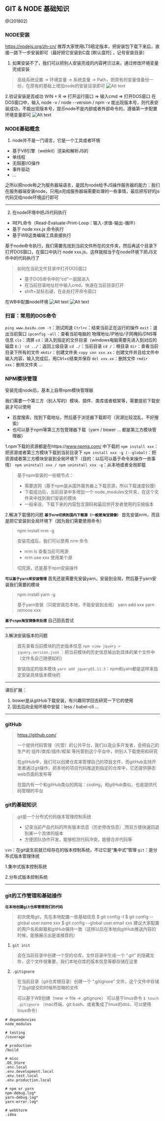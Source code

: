 ## GIT & NODE 基础知识
@(201802)

### NODE安装
https://nodejs.org/zh-cn/ 
推荐大家使用LTS稳定版本，把安装包下载下来后，直接一路下一步安装即可（最好把它安装到C盘 [默认盘符] ，记号安装目录）

1. 如果安装不了，我们可以把别人安装完成的内容拷贝过来，通过修改环境变量完成安装
> 高级系统设置 -> 环境变量 -> 系统变量 -> Path，把原有的变量值备份一份，在原有的基础上增加node的安装目录即可
![Alt text](./1523328122667.png)

2.验证安装是否成功
WIN + R  => 打开运行窗口 => 输入cmd => 打开DOS窗口
在DOS窗口中，输入 node -v / node --version / npm -v 能出现版本号，则代表安装成功，不能出现版本号，提示node不是内部或者外部命令的，遵循第一步配置环境变量即可
![Alt text](./1523328336867.png)


### NODE基础概念
1. node并不是一门语言，它是一个工具或者环境
- 基于V8引擎（webkit）渲染和解析JS的
- 单线程
- 无阻塞I/O操作
- 事件驱动
- ...

之所以把node称之为服务器端语言，是因为node给予JS操作服务器的能力：我们在服务器端安装node，只用js完成服务器端需要处理的一些事情，最后把写好的js代码交给node环境运行即可

----

2. 在node环境中把JS代码执行
- REPL命令（Read-Evaluate-Print-Loop：输入-求值-输出-循环）
- 基于 node xxx.js 命令执行
- 基于WB这类编辑工具直接执行

基于node命令执行，我们需要先找到当前文件所在的文件夹，然后再这个目录下打开DOS窗口，在窗口中执行 node xxx.js，这样就相当于在node环境下把JS文件中的代码执行了
> 如何在当前文件目录中打开DOS窗口
> - 基于DOS命令中的“cd”一层层进入
> - 在当前目录地址栏中输入cmd，快速在当前目录打开
> - shift+鼠标右键，在此处打开命令窗口

在WB中配置node环境
![Alt text](./1523330784877.png)
![Alt text](./1523330835959.png)


### 扫盲：常用的DOS命令
`ping www.baidu.com -t`：测试网速
`Ctrl+c`：结束当前正在运行的操作
`exit`：退出当前窗口
`ipconfig -all`：查看当前电脑的 物理地址/IP地址/子网掩码/DNS等信息
`cls`：清屏
`cd`：进入到指定的文件目录（windows电脑需要先进入到对应的磁盘 `E:`）
`cd ../`：返回上级目录
`cd ./`：当前目录
`cd /`：根目录
`dir`：查看当前目录下所有的文件
`mkdir`：创建文件夹
`copy con xxx.xx`：创建文件并且给文件中输入内容，输入完成后，用Ctrl+c结束并保存
`del xxx.xx`：删除文件
`rmdir xxx`：删除文件夹
...

### NPM模块管理
安装完成node后，基本上自带npm模块管理器

我们需要一个第三方（别人写的）模块、插件、类库或者框架等，需要提前下载安装才可以使用
- 百度搜索，找到下载地址，然后基于浏览器下载即可（资源比较混乱，不好搜索）
- 也可以基于npm等第三方包管理器下载（yarn / bower ... 都是第三方模块管理器）

1.npm下载的资源都是在https://www.npmjs.com/ 中下载的
`npm install xxx`：把资源或者第三方模块下载到当前目录下
`npm install xxx -g (--global)`：把资源或者第三方模块安装到全局环境下（目的：以后可以基于命令来操作一些事情）
`npm uninstall xxx / npm uninstall xxx -g`：从本地或者全局卸载

> 基于npm安装的一些细节点：
> - 需要连网（基于npm是从国外服务器上下载资源，所以下载速度较慢）
> - 下载成功后，当前目录中多增加一个 node_modules文件夹，在这个文件夹中找到我们安装的模块
> - 一般来说，下载下来的内容包含源码和最后供开发者使用的压缩版本

2.解决下载慢的问题
**`基于nrm切换到国内下载源（一般是淘宝镜像）`**
首先安装nrm，而且是把它安装到全局环境下（因为我们需要使用命令）
> npm install nrm -g
>  
> 安装完成后，我们可以使用 nrm 命令
> - nrm ls 查看当前可用源
> - nrm use xxx 使用某个源
>  
> 切完源，还是基于npm安装操作

**`可以基于yarn来安装管理`**
首先还是需要先安装yarn，安装到全局，然后基于yarn安装我们需要的模块
> npm install yarn -g
>  
> 基于yarn安装（只能安装在本地，不能安装到全局）
> yarn add xxx
> yarn remove xxx

**`基于cnpm淘宝镜像来处理`**
自己回去尝试

----

3.解决安装版本的问题
> 首先查看当前模块的历史版本信息
> `npm view jquery > jquery.version.json` ：把当前模块的历史信息输出到具体的某个文件中（文件名自己随便起的）
>  
> 安装指定的版本模块
> `yarn add jquery@1.11.3`：npm和yarn都是这样来指定安装具体版本模块的

----

课后扩展：
1. bower是从gitHub下载安装，有兴趣同学回去研究一下它的使用
2. 回去后向全局环境中安装：less /  babel-cli ...

-------------

### gitHub
> https://github.com/
> 
> 一个提供代码管理（托管）的公共平台，我们以及众多开发者，会把自己的生产的 组件/类库/插件/框架 等托管到这个平台中，供别人下载使用和研究
>  
> 在gitHub中，我们可以创建仓库来管理自己的项目文件，而gitHub支持开发者通过git操作，把本地的项目代码推送到指定的仓库中，它还提供静态web页面的发布等
>  
> 在国内有一个和gitHub类似的网站：coding，和gitHub类似，也是提供代码管理的平台


### git的基础知识
> git是一个分布式代码版本管理控制系统
> - 记录当前产品代码的所有版本信息（历史修改信息）,而且方便快速回退到某一个具体的版本
> - 方便团队协作开发，能够检测代码冲突，能够合并代码等

`svn`：在git诞生前就已经存在的版本控制系统，不过它是“集中式”管理
`git`：是分布式版本管理体统

1.集中式版本控制系统

2.分布式版本控制系统

-----

### git的工作管理和基础操作
**`在本地创建git仓库管理我们的代码`**
> 初次使用git，先在本地配置一些基础信息
> \$ git config -l
> \$ git config --global user.name  xxx
> \$ git config --global user.email  xxx
> 建议大家配置的用户名和邮箱和gitHub保持一致（这样以后在本地向gitHub推送内容的时候，能够展示出是谁推荐的）

1. `git init`
> 会在当前目录中创建一个空的仓库，文件目录中生成一个 “.git” 的隐藏文件，这个文件很重要，我们本地仓库的版本信息等都存储在这里

2. `.gitignore`
> 在当前目录（git仓库根目录）创建一个 “.gitignore” 文件，这个文件中存储了当git提交的时候所忽略的文件
>  
> 可以基于WB创建（new -> file -> .gitignore）
> 可以基于linux命令 `$ touch .gitignore` （mac终端、git bash、或者集成了linux的dos，可以使用linux命令）

```
# dependencies
node_modules

# testing
/coverage

# production
/build

# misc
.DS_Store
.env.local
.env.development.local
.env.test.local
.env.production.local

# npm or yarn
npm-debug.log*
yarn-debug.log*
yarn-error.log*

# webStorm
.idea
```
